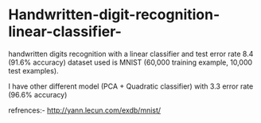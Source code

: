 # Handwritten-digit-recognition-linear-classifier-

handwritten digits recognition with a linear classifier and test error rate 8.4 (91.6% accuracy)
dataset used is MNIST (60,000 training example, 10,000 test examples). 

I have other different model (PCA + Quadratic classifier) with 3.3 error rate (96.6% accuracy)

refrences:-
http://yann.lecun.com/exdb/mnist/
